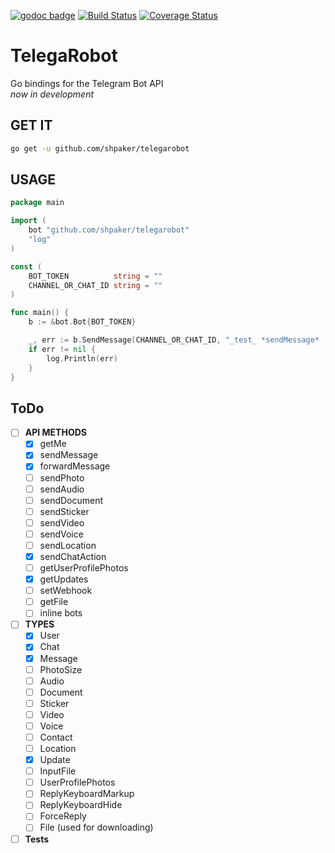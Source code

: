 [![godoc badge](http://godoc.org/github.com/shpaker/telegarobot?status.png)](http://godoc.org/github.com/shpaker/telegarobot)
[![Build Status](https://drone.io/github.com/shpaker/telegarobot/status.png)](https://drone.io/github.com/shpaker/telegarobot/latest)
[![Coverage Status](https://coveralls.io/repos/github/shpaker/telegarobot/badge.svg?branch=master)](https://coveralls.io/github/shpaker/telegarobot?branch=master)
# TelegaRobot
 Go bindings for the Telegram Bot API  
*now in development*
## GET IT
```bash
go get -u github.com/shpaker/telegarobot
```
## USAGE
```go
package main

import (
	bot "github.com/shpaker/telegarobot"
	"log"
)

const (
	BOT_TOKEN          string = ""
	CHANNEL_OR_CHAT_ID string = ""
)

func main() {
	b := &bot.Bot{BOT_TOKEN}

	_, err := b.SendMessage(CHANNEL_OR_CHAT_ID, "_test_ *sendMessage* [link](google.com) `inline` ```outlone```", &bot.SendMessageOptions{ParseMode: bot.ParseModeMarkdown})
	if err != nil {
		log.Println(err)
	}
}
```
## ToDo ##
- [ ] **API METHODS**
  - [x] getMe  
  - [x] sendMessage
  - [x] forwardMessage
  - [ ] sendPhoto
  - [ ] sendAudio 
  - [ ] sendDocument
  - [ ] sendSticker
  - [ ] sendVideo
  - [ ] sendVoice
  - [ ] sendLocation
  - [x] sendChatAction
  - [ ] getUserProfilePhotos
  - [x] getUpdates
  - [ ] setWebhook
  - [ ] getFile
  - [ ] inline bots
- [ ] **TYPES**
  - [x] User
  - [x] Chat
  - [x] Message
  - [ ] PhotoSize
  - [ ] Audio
  - [ ] Document
  - [ ] Sticker
  - [ ] Video
  - [ ] Voice
  - [ ] Contact
  - [ ] Location
  - [x] Update
  - [ ] InputFile
  - [ ] UserProfilePhotos
  - [ ] ReplyKeyboardMarkup
  - [ ] ReplyKeyboardHide
  - [ ] ForceReply
  - [ ] File (used for downloading)
- [ ] **Tests**